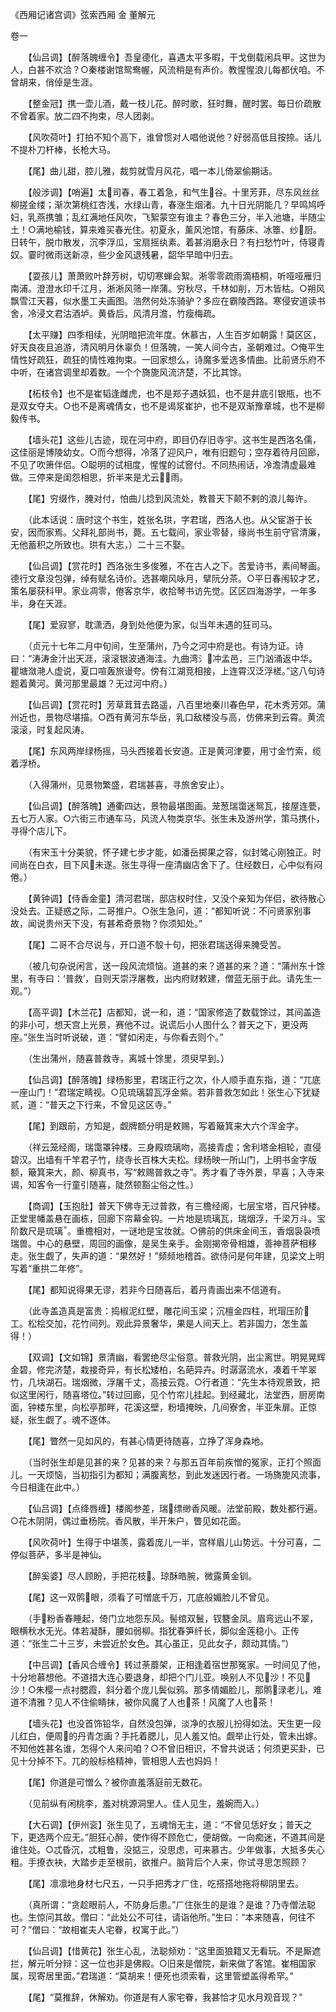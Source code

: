 <!-- { "loadSidebar": true } -->
《西厢记诸宫调》弦索西厢 金 董解元

卷一 


 

　　【仙吕调】【醉落魄缠令】吾皇德化，喜遇太平多暇，干戈倒载闲兵甲。这世为人，白甚不欢洽？○秦楼谢馆鸳鸯幄，风流稍是有声价。教惺惺浪儿每都伏咱。不曾胡来，俏倬是生涯。

　　【整金冠】携一壶儿酒，戴一枝儿花。醉时歌，狂时舞，醒时罢。每日价疏散不曾着家。放二四不拘束，尽人团剥。

　　【风吹荷叶】打拍不知个高下，谁曾惯对人唱他说他？好弱高低且按捺。话儿不提朴刀杆棒，长枪大马。

　　【尾】曲儿甜，腔儿雅，裁剪就雪月风花，唱一本儿倚翠偷期话。

　　【般涉调】【哨遍】太司春，春工着急，和气生谷。十里芳菲，尽东风丝丝柳搓金缕；渐次第桃红杏浅，水绿山青，春涨生烟渚。九十日光阴能几？早鸣鸠呼妇，乳燕携雏；乱红满地任风吹，飞絮蒙空有谁主？春色三分，半入池塘，半随尘土！○满地榆钱，算来难买春光住。初夏永，薰风池馆，有藤床、冰簟、纱厨。日转午，脱巾散发，沉李浮瓜，宝扇摇纨素。着甚消磨永日？有扫愁竹叶，侍寝青奴。霎时微雨送新凉，些少金风退残暑，韶华早暗中归去。

　　【耍孩儿】萧萧败叶辞芳树，切切寒蝉会絮。淅零零疏雨滴梧桐，听哑哑雁归南浦。澄澄水印千江月，淅淅风筛一岸蒲。穷秋尽，千林如削，万木皆枯。○朔风飘雪江天暮，似水墨工夫画图。浩然何处冻骑驴？多应在霸陵西路。寒侵安道读书舍，冷浸文君沽酒垆。黄昏后，风清月澹，竹瘦梅疏。

　　【太平赚】四季相续，光阴暗把流年度。休慕古，人生百岁如朝露！莫区区，好天良夜且追游，清风明月休辜负！但落魄，一笑人间今古，圣朝难过。○俺平生情性好疏狂，疏狂的情性难拘束。一回家想么，诗魔多爱选多情曲。比前贤乐府不中听，在诸宫调里却着数。一个个旖旎风流济楚，不比其馀。

　　【柘枝令】也不是崔韬逢雌虎，也不是郑子遇妖狐，也不是井底引银瓶，也不是双女夺夫。○也不是离魂倩女，也不是谒浆崔护，也不是双渐豫章城，也不是柳毅传书。

　　【墙头花】这些儿古迹，现在河中府，即目仍存旧寺宇。这书生是西洛名儒，这佳丽是博陵幼女。○而今想得，冷落了迎风户，唯有旧题句；空存着待月回廊，不见了吹箫伴侣。○聪明的试相度，惺惺的试窨付。不同热闹话，冷澹清虚最难做。三停来是闺怨相思，折半来是尤云雨。

　　【尾】穷缀作，腌对付，怕曲儿捻到风流处，教普天下颠不剌的浪儿每许。

　　（此本话说：唐时这个书生，姓张名珙，字君瑞，西洛人也。从父宦游于长安，因而家焉。父拜礼部尚书，薨。五七载间，家业零替，缘尚书生前守官清廉，无他蓄积之所致也。珙有大志，）二十三不娶。

　　【仙吕调】【赏花时】西洛张生多俊雅，不在古人之下。苦爱诗书，素间琴画。德行文章没包弹，绰有赋名诗价。选甚嘲风咏月，擘阮分茶。○平日春闱较才艺，策名屡获科甲。家业凋零，倦客京华，收拾琴书访先觉。区区四海游学，一年多半，身在天涯。

　　【尾】爱寂寥，耽潇洒，身到处他便为家，似当年未遇的狂司马。

　　（贞元十七年二月中旬间，生至蒲州，乃今之河中府是也。有诗为证。诗曰：“涛涛金汁出天涯，滚滚银波通海洼。九曲湾氵冲孟邑，三门汹涌返中华。瞿塘潋滟人虚说，夏口喧轰旅谩夸。傍有江湖竞相接，上连霄汉泛浮槎。”这八句诗题着黄河。黄河那里最雄？无过河中府。）

　　【仙吕调】【赏花时】芳草茸茸去路遥，八百里地秦川春色早，花木秀芳郊。蒲州近也，景物尽堪描。○西有黄河东华岳，乳口敌楼没与高，仿佛来到云霄。黄流滚滚，时复起风涛。

　　【尾】东风两岸绿杨摇，马头西接着长安道。正是黄河津要，用寸金竹索，缆着浮桥。

　　（入得蒲州，见景物繁盛，君瑞甚喜，寻旅舍安止）。

　　【仙吕调】【醉落魄】通衢四达，景物最堪图画。茏葱瑞霭迷鸳瓦，接屋连甍，五七万人家。○六街三市通车马，风流人物类京华。张生未及游州学，策马携仆，寻得个店儿下。

　　（有宋玉十分美貌，怀子建七步才能，如潘岳掷果之容，似封骘心刚独正。时间尚在白衣，目下风未遂。张生寻得一座清幽店舍下了。住经数日，心中似有闷倦。）

　　【黄钟调】【侍香金童】清河君瑞，邸店权时住，又没个亲知为伴侣，欲待散心没处去。正疑惑之际，二哥推户。○张生急问，道：“都知听说：不问贤家别事故，闻说贵州天下没，有甚希奇景物？你须知处。”

　　【尾】二哥不合尽说与，开口道不彀十句，把张君瑞送得来腌受苦。

　　（被几句杂说闲言，送一段风流烦恼。道甚的来？道甚的来？道：“蒲州东十馀里，有寺曰：‘普救’，自则天崇浮屠教，出内府财敕建，僧蓝无丽于此。请先生一观。”）

　　【高平调】【木兰花】店都知，说一和，道：“国家修造了数载馀过，其间盖造的非小可，想天宫上光景，赛他不过。说谎后小人图什么？普天之下，更没两座。”张生当时听说破，道：“譬如闲走，与你看去则个。”

　　（生出蒲州，随喜普救寺，离城十馀里，须臾早到。）

　　【仙吕调】【醉落魄】绿杨影里，君瑞正行之次，仆人顺手直东指，道：“兀底一座山门！”君瑞定睛视。○见琉璃碧瓦浮金紫。若非普救怎如此！张生心下犹疑贰，道：“普天之下行来，不曾见这区寺。”

　　【尾】到跟前，方知是，觑牌额分明是敕赐，写着簸箕来大六个浑金字。

　　（祥云笼经阁，瑞霭罩钟楼。三身殿琉璃吻，高接青虚；舍利塔金相轮，直侵碧汉。出墙有千竿君子竹，绕寺长百株大夫松。绿杨映一所山门，上明书金字版额，簸箕来大，颜、柳真书，写“敕赐普救之寺”。秀才看了寺外景，早喜；入寺来谒，知客令一行童引随喜，陡然顿豁尘俗之性。）

　　【商调】【玉抱肚】普天下佛寺无过普救，有三檐经阁，七层宝塔，百尺钟楼。正堂里幡盖悬在画栋，回廊下帘幕金钩。一片地是琉璃瓦，瑞烟浮，千梁万斗。宝阶数尺是琉璃。重檐相对，一谜地是宝妆就。○佛前的供床金间玉，香烟袅袅喷瑞兽。中心的悬壁，周回的画像，是吴生亲手。金刚揭帝骨相雄，善神菩萨相移走。张生觑了，失声的道：“果然好！”频频地稽首。欲侍问是何年建，见梁文上明写着“重拱二年修”。

　　【尾】都知说得果无谬，若非今日随喜后，着丹青画出来不信道有。

　　（此寺盖造真是富贵：捣椒泥红壁，雕花间玉梁；沉檀金四柱，玳瑁压阶工。松桧交加，花竹间列。观此异景奢华，果是人间天上。若非国力，怎生盖得！）

　　【双调】【文如锦】景清幽，看罢绝尽尘俗意。普救光阴，出尘离世。明晃晃辉金碧，修完济楚，栽接奇异，有长松矮柏，名葩异卉。时潺潺流水，凑着千竿翠竹，几块湖石。瑞烟微，浮屠千丈，高接云霓。○行者道：“先生本待观景致，把似这里闲行，随喜塔位。”转过回廊，见个竹帘儿挂起。到经藏北，法堂西，厨房南面，钟楼东里，向松亭那畔，花溪这壁，粉墙掩映，几间寮舍，半亚朱扉。正惊疑，张生觑了。魂不逐体。

　　【尾】瞥然一见如风的，有甚心情更待随喜，立挣了浑身森地。

　　（当时张生却是见甚的来？见甚的来？与那五百年前疾憎的冤家，正打个照面儿。一天烦恼，当初指引为都知；满腹离愁，到此发迷因行者。一场旖旎风流事，今日相逢在此中。）

　　【仙吕调】【点绛唇缠】楼阁参差，瑞缥缈香风暖。法堂前殿，数处都行遍。○花木阴阴，偶过垂杨院。香风散，半开朱户，瞥见如花面。

　　【风吹荷叶】生得于中堪羡，露着庞儿一半，宫样眉儿山势远。十分可喜，二停似菩萨，多半是神仙。

　　【醉奚婆】尽人顾盼，手把花枝。琼酥皓腕，微露黄金钏。

　　【尾】这一双鹘眼，须看了可憎底千万，兀底般媚脸儿不曾见。

　　（手粉香春睡起，倚门立地怨东风。髻绾双鬟，钗簪金凤。眉弯远山不翠，眼横秋水无光。体若凝酥，腰如弱柳。指犹春笋纤长，脚似金莲稳小。正传道：“张生二十三岁，未尝近於女色。其心虽正，见此女子，颇动其情。”）

　　【中吕调】【香风合缠令】转过荼蘼架，正相逢着宿世那冤家。一时间见了他，十分地慕想他。不道措大连心要退身，却把个门儿亚。唤别人不见沙！不见沙！○朱樱一点衬腮霞，斜分着个庞儿鬓似鸦。那多情媚脸儿，那鹘渌老儿，难道不清雅？见人不住偷睛抹，被你风魔了人也茶！风魔了人也茶！

　　【墙头花】也没首饰铅华，自然没包弹，淡净的衣服儿扮得如法。天生更一段儿红白，便周的丹青怎画？手托着腮儿，见人羞又怕。觑举止行处，管未出嫁。不知他姓甚名谁，怎得个人来问咱？○不曾旧相识，不曾共说话；何须更买卦，已见十分掉不下。兀的般标格精神，管相思人去也妈妈！

　　【尾】你道是可憎么？被你直羞落庭前无数花。

　　（见前纵有闲桃李，羞对桃源洞里人。佳人见生，羞婉而入。）

　　【大石调】【伊州衮】张生见了，五魂悄无主，道：“不曾见恁好女；普天之下，更选两个应无。”胆狂心醉，使作得不顾危亡，便胡做。一向痴迷，不道其间是谁住处。○忒昏沉，忒粗鲁，没掂三，没思虑，可来慕古。少年做事，大抵多失心粗。手撩衣袂，大踏步走至根前，欲推户。脑背后个人来，你试寻思怎照顾？

　　【尾】凛凛地身材七尺五，一只手把秀才ㄏ住，吃搭搭地拖将柳阴里去。

　　（真所谓：“贪趁眼前人，不防身后患。”ㄏ住张生的是谁？是谁？乃寺僧法聪也。生惊问其故。僧曰：“此处公不可往，请诣他所。”生曰：“本来随喜，何往不可？”僧曰：“故相崔夫人宅眷，权寓于此。”）

　　【仙吕调】【惜黄花】张生心乱，法聪频劝：“这里面狼籍又无看玩。不是厮遮拦，解元听分辩：这一位也非是佛殿。○旧来是僧院，新来做了客馆。崔相国家属，现寄居里面。”君瑞道：“莫胡来！便死也须索看，这里管塑盖得希罕。”

　　【尾】“莫推辞，休解劝。你道是有人家宅眷，我甚恰才见水月观音现？”

